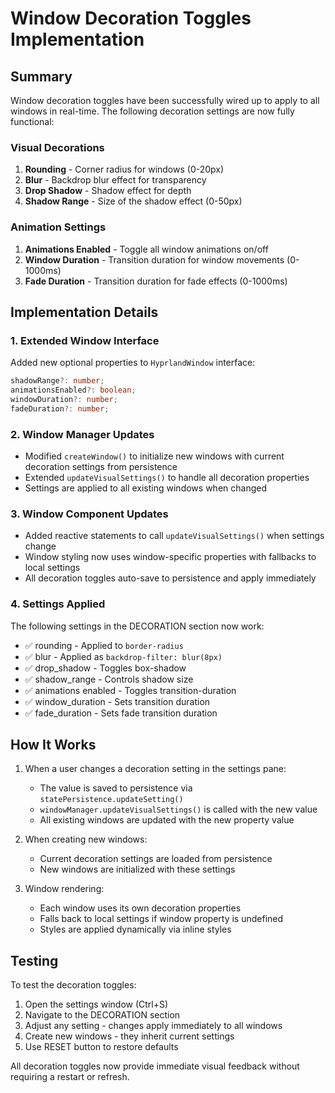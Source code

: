 # Window Decoration Toggles Implementation

## Summary

Window decoration toggles have been successfully wired up to apply to all windows in real-time. The following decoration settings are now fully functional:

### Visual Decorations
1. **Rounding** - Corner radius for windows (0-20px)
2. **Blur** - Backdrop blur effect for transparency
3. **Drop Shadow** - Shadow effect for depth
4. **Shadow Range** - Size of the shadow effect (0-50px)

### Animation Settings
1. **Animations Enabled** - Toggle all window animations on/off
2. **Window Duration** - Transition duration for window movements (0-1000ms)
3. **Fade Duration** - Transition duration for fade effects (0-1000ms)

## Implementation Details

### 1. Extended Window Interface
Added new optional properties to `HyprlandWindow` interface:
```typescript
shadowRange?: number;
animationsEnabled?: boolean;
windowDuration?: number;
fadeDuration?: number;
```

### 2. Window Manager Updates
- Modified `createWindow()` to initialize new windows with current decoration settings from persistence
- Extended `updateVisualSettings()` to handle all decoration properties
- Settings are applied to all existing windows when changed

### 3. Window Component Updates
- Added reactive statements to call `updateVisualSettings()` when settings change
- Window styling now uses window-specific properties with fallbacks to local settings
- All decoration toggles auto-save to persistence and apply immediately

### 4. Settings Applied
The following settings in the DECORATION section now work:
- ✅ rounding - Applied to `border-radius`
- ✅ blur - Applied as `backdrop-filter: blur(8px)`
- ✅ drop_shadow - Toggles box-shadow
- ✅ shadow_range - Controls shadow size
- ✅ animations enabled - Toggles transition-duration
- ✅ window_duration - Sets transition duration
- ✅ fade_duration - Sets fade transition duration

## How It Works

1. When a user changes a decoration setting in the settings pane:
   - The value is saved to persistence via `statePersistence.updateSetting()`
   - `windowManager.updateVisualSettings()` is called with the new value
   - All existing windows are updated with the new property value

2. When creating new windows:
   - Current decoration settings are loaded from persistence
   - New windows are initialized with these settings

3. Window rendering:
   - Each window uses its own decoration properties
   - Falls back to local settings if window property is undefined
   - Styles are applied dynamically via inline styles

## Testing

To test the decoration toggles:
1. Open the settings window (Ctrl+S)
2. Navigate to the DECORATION section
3. Adjust any setting - changes apply immediately to all windows
4. Create new windows - they inherit current settings
5. Use RESET button to restore defaults

All decoration toggles now provide immediate visual feedback without requiring a restart or refresh.